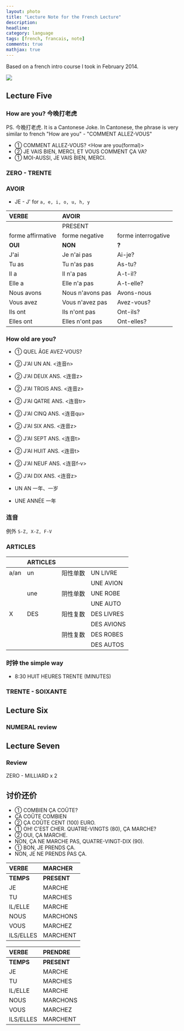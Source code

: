 ```yaml
---
layout: photo
title: "Lecture Note for the French Lecture"
description:
headline:
category: language
tags: [french, francais, note]
comments: true
mathjax: true
---
```


Based on a french intro course I took in February 2014.

<!--more-->

![](/images/Delacroix_-_La_liberte.jpg)

Lecture Five
------------

### How are you? 今晚打老虎 ###

PS. 今晚打老虎. It is a Cantonese Joke. In Cantonese, the phrase is very similar to french "How are you" - "COMMENT ALLEZ-VOUS"

+ ① COMMENT ALLEZ-VOUS? <How are you(formal)>
+ ② JE VAIS BIEN, MERCI, ET VOUS COMMENT ÇA VA?
+ ① MOI-AUSSI, JE VAIS BIEN, MERCI.

### ZERO - TRENTE ###

### AVOIR ###

+ JE - J' for `a, e, i, o, u, h, y`

| VERBE             | AVOIR            |                     |
| :---------------- | :--------------- | :------------------ |
|                   | PRESENT          |                     |
| forme affirmative | forme negative   | forme interrogative |
| **OUI**          | **NON**         | **?**               |
| J'ai              | Je n'ai pas      | Ai-je?              |
| Tu as             | Tu n'as pas      | As-tu?              |
| Il a              | Il n'a pas       | A-t-il?             |
| Elle a            | Elle n'a pas     | A-t-elle?           |
| Nous avons        | Nous n'avons pas | Avons-nous          |
| Vous avez         | Vous n'avez pas  | Avez-vous?          |
| Ils ont           | Ils n'ont pas    | Ont-ils?            |
| Elles ont         | Elles n'ont pas  | Ont-elles?          |

### How old are you? ###

+ ① QUEL ÂGE AVEZ-VOUS?
+ ② J'AI UN AN. <连音n>
+ ② J'AI DEUX ANS. <连音z>
+ ② J'AI TROIS ANS. <连音z>
+ ② J'AI QATRE ANS. <连音tr>
+ ② J'AI CINQ ANS. <连音qu>
+ ② J'AI SIX ANS. <连音z>
+ ② J'AI SEPT ANS. <连音t>
+ ② J'AI HUIT ANS. <连音t>
+ ② J'AI NEUF ANS. <连音f-v>
+ ② J'AI DIX ANS. <连音z>

+ UN AN 一年、一岁
+ UNE ANNÉE 一年

### 连音 ###

例外 `S-Z, X-Z, F-V`

### ARTICLES ###

|    |ARTICLES|   |          |
|:---|:--|:-------|:---------|
|a/an|un |阳性单数|UN LIVRE  |
|    |   |        |UNE AVION |
|    |une|阴性单数|UNE ROBE  |
|    |   |        |UNE AUTO  |
|X   |DES|阳性复数|DES LIVRES|
|    |   |        |DES AVIONS|
|    |   |阴性复数|DES ROBES |
|    |   |        |DES AUTOS |

### 时钟 the simple way ###

+ 8:30 HUIT HEURES TRENTE (MINUTES)

### TRENTE - SOIXANTE ###

Lecture Six
-----------

### NUMERAL review ###



Lecture Seven
-------------

### Review ###

ZERO - MILLIARD x 2

讨价还价
----

+ ① COMBIEN ÇA COÛTE?
+ ÇA COÛTE COMBIEN
+ ② ÇA COÛTE CENT (100) EURO.
+ ① OH! C'EST CHER. QUATRE-VINGTS (80), ÇA MARCHE?
+ ② OUI, ÇA MARCHE.
+ NON, ÇA NE MARCHE PAS, QUATRE-VINGT-DIX (90).
+ ① BON, JE PRENDS ÇA.
+ NON, JE NE PRENDS PAS ÇA.


| VERBE     | MARCHER     |
| :-----    | :----       |
| **TEMPS** | **PRESENT** |
| JE        | MARCHE      |
| TU        | MARCHES     |
| IL/ELLE   | MARCHE      |
| NOUS      | MARCHONS    |
| VOUS      | MARCHEZ     |
| ILS/ELLES | MARCHENT    |


| VERBE     | PRENDRE     |
| :-----    | :----       |
| **TEMPS** | **PRESENT** |
| JE        | MARCHE      |
| TU        | MARCHES     |
| IL/ELLE   | MARCHE      |
| NOUS      | MARCHONS    |
| VOUS      | MARCHEZ     |
| ILS/ELLES | MARCHENT    |
